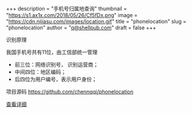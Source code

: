 +++
description = "手机号归属地查询"
thumbnail = "https://s1.ax1x.com/2018/05/26/Cf5fDx.png"
image = "https://cdn.nijiasu.com/images/location.gif"
title = "phonelocation"
slug = "phonelocation"
author = "q@shellpub.com"
draft = false
+++

识别原理

我国手机号共有11位，由工信部统一管理

* 前三位：网络识别号， 识别运营商；
* 中间四位：地区编码；
* 后四位为用户编号，表示用户身份；

项目源码 <https://github.com/chennqqi/phonelocation>

[查看详细](http://ph.labs.shellpub.com)
